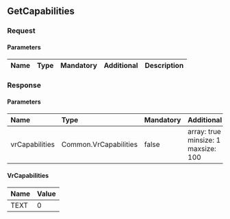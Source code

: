 ## GetCapabilities


### Request

#### Parameters

|Name|Type|Mandatory|Additional|Description|
|:---|:---|:--------|:---------|:----------|

### Response

#### Parameters

|Name|Type|Mandatory|Additional|Description|
|:---|:---|:--------|:---------|:----------|
|vrCapabilities|Common.VrCapabilities|false|array: true<br>minsize: 1<br>maxsize: 100||

#### VrCapabilities

|Name|Value|
|:---|:----|
|TEXT|0|
